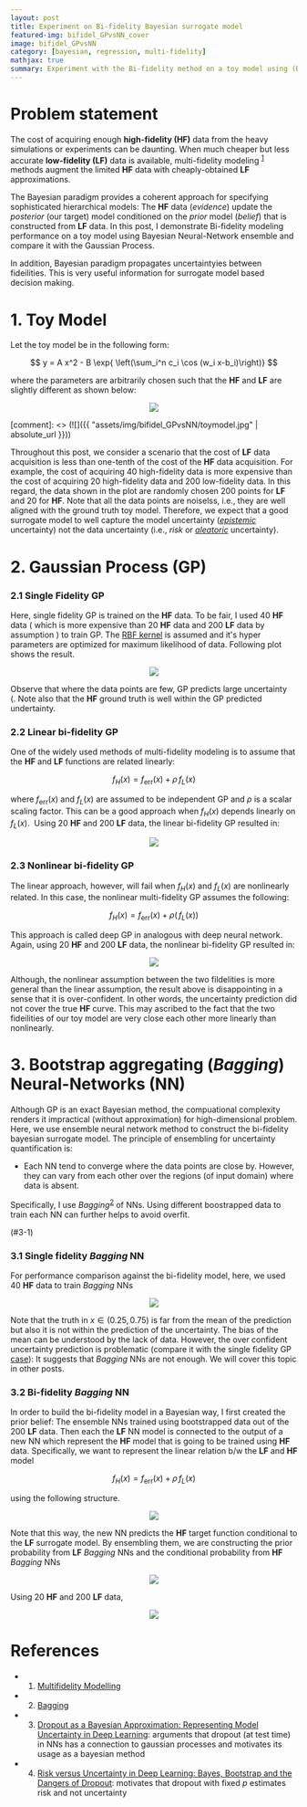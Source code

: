 ```yaml
---
layout: post
title: Experiment on Bi-fidelity Bayesian surrogate model
featured-img: bifidel_GPvsNN_cover
image: bifidel_GPvsNN
category: [bayesian, regression, multi-fidelity]
mathjax: true
summary: Experiment with the Bi-fidelity method on a toy model using (Bayesian) Bootstrap aggregating Neural Network and compare it with Gaussian Process
---
```



# Problem statement
The cost of acquiring enough **high-fidelity (HF)** data from the heavy simulations or experiments can be daunting. When much cheaper but less accurate **low-fidelity (LF)** data is available, multi-fidelity modeling <sup>[1](https://mlatcl.github.io/mlphysical/lectures/05-02-multifidelity.html)</sup> methods augment the limited **HF** data with cheaply-obtained **LF** approximations.

The Bayesian paradigm provides a coherent approach for specifying sophisticated hierarchical models: The **HF** data (*evidence*) update the *posterior* (our target) model conditioned on the *prior* model (*belief*) that is constructed from **LF** data. In this post, I demonstrate Bi-fidelity modeling performance on a toy model using Bayesian Neural-Network ensemble and compare it with the Gaussian Process. 

In addition, Bayesian paradigm propagates uncertaintyies between fideilities. This is very useful information for surrogate model based decision making.



# 1. Toy Model

Let the toy model be in the following form:

$$ y = A x^2 - B \exp{ \left(\sum_i^n c_i \cos (w_i x-b_i)\right)} $$

where the parameters are arbitrarily chosen such that the **HF** and **LF** are slightly different as shown below:
<p align="center">
  <img src="https://kilean20.github.io/assets/img/bifidel_GPvsNN/toymodel.jpg" />
</p>
[comment]: <> (![]({{ "assets/img/bifidel_GPvsNN/toymodel.jpg" | absolute_url }}))


Throughout this post, we consider a scenario that the cost of **LF** data acquisition is less than one-tenth of the cost of the **HF** data acquisition. For example, the cost of acquiring 40 high-fidelity data is more expensive than the cost of acquiring 20 high-fidelity data and 200 low-fidelity data. In this regard, the data shown in the plot are randomly chosen 200 points for **LF** and 20 for **HF**. Note that all the data points are noiselss, i.e., they are well aligned with the ground truth toy model. Therefore, we expect that a good surrogate model to well capture the model uncertainty ([*epistemic*](https://link.springer.com/article/10.1007/s10994-021-05946-3) uncertainty) not the data uncertainty (i.e., *risk* or [*aleatoric*](https://link.springer.com/article/10.1007/s10994-021-05946-3) uncertainty).


# 2. Gaussian Process (GP)


### 2.1 Single Fidelity GP
Here, single fidelity GP is trained on the **HF** data. To be fair, I used 40 **HF** data ( which is more expensive than 20 **HF** data and 200 **LF** data by assumption ) to train GP. The [RBF kernel](https://en.wikipedia.org/wiki/Radial_basis_function_kernel) is assumed and it's hyper parameters are optimized for maximum likelihood of data. Following plot shows the result.
<p align="center">
  <img src="https://kilean20.github.io/assets/img/bifidel_GPvsNN/high-fidelity-GP.jpg" />
</p>

Observe that where the data points are few, GP predicts large uncertainty (. Note also that the **HF** ground truth is well within the GP predicted undertainty.


### 2.2 Linear bi-fidelity GP

One of the widely used methods of multi-fidelity modeling is to assume that the **HF** and **LF** functions are related linearly:

$$
f_H(x) = f_{\text{err}}(x) + \rho \,f_L(x)
$$

where $f_{\text{err}}(x)$ and $f_L(x)$ are assumed to be independent GP and $\rho$ is a scalar scaling factor. This can be a good approach when $f_H(x)$ depends linearly on $f_L(x)$.  Using 20 **HF** and 200 **LF** data, the linear bi-fidelity GP resulted in:
<p align="center">
  <img src="https://kilean20.github.io/assets/img/bifidel_GPvsNN/linear-bi-fidelity-GP.jpg" />
</p>


### 2.3 Nonlinear bi-fidelity GP

The linear approach, however, will fail when $f_H(x)$ and $f_L(x)$ are nonlinearly related. In this case, the nonlinear multi-fidelity GP assumes the following:

$$
f_H(x) = f_{\text{err}}(x) + \rho (\,f_L(x) )
$$

This approach is called deep GP in analogous with deep neural network. Again, using 20 **HF** and 200 **LF** data, the nonlinear bi-fidelity GP resulted in:

<p align="center">
  <img src="https://kilean20.github.io/assets/img/bifidel_GPvsNN/nonlinear-bi-fidelity-GP.jpg" />
</p>

Although, the nonlinear assumption between the two fildelities is more general than the linear assumption, the result above is disappointing in a sense that it is over-confident. In other words, the uncertainty prediction did not cover the true **HF** curve. This may ascribed to the fact that the two fideilities of our toy model are very close each other more linearly than nonlinearly. 


# 3. Bootstrap aggregating (*Bagging*) Neural-Networks (NN)

Although GP is an exact Bayesian method, the compuational complexity renders it impractical (without approximation) for high-dimensional problem. Here, we use ensemble neural network method to construct the bi-fidelity bayesian surrogate model. 
The principle of ensembling for uncertainty quantification is:

* Each NN tend to converge where the data points are close by. However, they can vary from each other over the regions (of input domain) where data is absent.

Specifically, I use *Bagging*<sup>[2](https://www.stat.berkeley.edu/~breiman/bagging.pdf)</sup> of NNs. Using different boostrapped data to train each NN can further helps to avoid overfit. 

(#3-1)
### 3.1 Single fidelity *Bagging* NN

For performance comparison against the bi-fidelity model, here, we used 40 **HF** data to train *Bagging* NNs
<p align="center">
  <img src="https://kilean20.github.io/assets/img/bifidel_GPvsNN/high-fidelity-baggingNN.jpg" />
</p>

Note that the truth in $x\in(0.25,0.75)$ is far from the mean of the prediction but also it is not within the prediction of the uncertainty. The bias of the mean can be understood by the lack of data. However, the over confident uncertainty prediction is problematic (compare it with the single fidelity GP [case](#3-1)): It suggests that *Bagging* NNs are not enough. We will cover this topic in other posts. 
 
### 3.2 Bi-fidelity *Bagging* NN

In order to build the bi-fidelity model in a Bayesian way, I first created the prior belief: The ensemble NNs trained using bootstrapped data out of the 200 **LF** data. Then each the **LF** NN model is connected to the output of a new NN which represent the **HF** model that is going to be trained using **HF** data. Specifically, we want to represent the linear relation b/w the **LF** and **HF** model 

$$
f_H(x) = f_{\text{err}}(x) + \rho \,f_L(x)
$$

using the following structure.

<p align="center">
  <img src="https://kilean20.github.io/assets/img/bifidel_GPvsNN/BiFidel_BaggingNN.png" />
</p>

Note that this way, the new NN predicts the **HF** target function conditional to the **LF** surrogate model. By ensembling them, we are constructing the prior probability from **LF** *Bagging* NNs and the conditional probability from **HF** *Bagging* NNs  


<p align="center">
  <img src="https://kilean20.github.io/assets/img/bifidel_GPvsNN/low-fidelity-baggingNN.jpg" />
</p>


Using 20 **HF** and 200 **LF** data,

<p align="center">
  <img src="https://kilean20.github.io/assets/img/bifidel_GPvsNN/linear-bi-fidelity-baggingNN.jpg" />
</p>



# References

* 1. [Multifidelity Modelling](https://mlatcl.github.io/mlphysical/lectures/05-02-multifidelity.html)
* 2. [Bagging](https://www.stat.berkeley.edu/~breiman/bagging.pdf) 
* 3. [Dropout as a Bayesian Approximation: Representing Model Uncertainty in Deep Learning](https://arxiv.org/pdf/1506.02142.pdf): arguments that dropout (at test time) in NNs has a connection to gaussian processes and motivates its usage as a bayesian method
* 4. [Risk versus Uncertainty in Deep Learning: Bayes, Bootstrap and the Dangers of Dropout](http://bayesiandeeplearning.org/2016/papers/BDL_4.pdf): motivates that dropout with fixed $p$ estimates risk and not uncertainty

